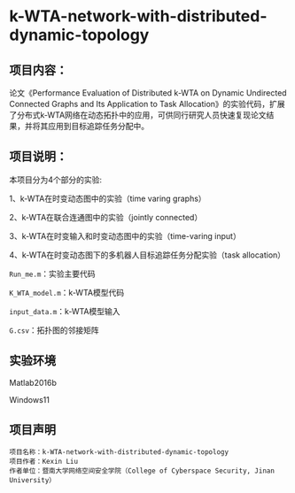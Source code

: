 # k-WTA-network-with-distributed-dynamic-topology
## 项目内容：

论文《Performance Evaluation of Distributed k-WTA on Dynamic Undirected Connected Graphs and Its Application to Task Allocation》的实验代码，扩展了分布式k-WTA网络在动态拓扑中的应用，可供同行研究人员快速复现论文结果，并将其应用到目标追踪任务分配中。

## 项目说明：

本项目分为4个部分的实验:

1、k-WTA在时变动态图中的实验（time varing graphs）

2、k-WTA在联合连通图中的实验（jointly connected）

3、k-WTA在时变输入和时变动态图中的实验（time-varing input）

4、k-WTA在时变动态图下的多机器人目标追踪任务分配实验（task allocation）

`Run_me.m`：实验主要代码

`K_WTA_model.m`：k-WTA模型代码

`input_data.m`：k-WTA模型输入

`G.csv`：拓扑图的邻接矩阵

## 实验环境
Matlab2016b

Windows11

## 项目声明
```
项目名称：k-WTA-network-with-distributed-dynamic-topology
项目作者：Kexin Liu
作者单位：暨南大学网络空间安全学院（College of Cyberspace Security, Jinan University）
```

